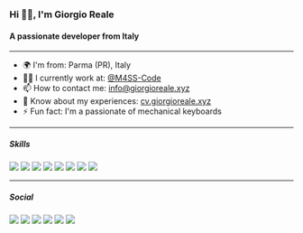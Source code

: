 ### Hi 👋🏻, I'm Giorgio Reale
#### A passionate developer from Italy

--------------------

* 🌍 I'm from: Parma (PR), Italy
* 👨‍💻 I currently work at: [@M4SS-Code](https://github.com/M4SS-Code)
* 📫 How to contact me: [info@giorgioreale.xyz](mailto:info@giorgioreale.xyz)
* 📄 Know about my experiences: [cv.giorgioreale.xyz](cv.giorgioreale.xyz)
* ⚡ Fun fact: I'm a passionate of mechanical keyboards

--------------------

##### Skills
![](https://img.shields.io/badge/html-html5?style=for-the-badge&logo=html5&color=e34c26&logoColor=ffffff)
![](https://img.shields.io/badge/css-css3?style=for-the-badge&logo=css3&color=264ee4&logoColor=ffffff)
![](https://img.shields.io/badge/javascript-javascript?style=for-the-badge&logo=javascript&color=ecd84d&logoColor=000000)
![](https://img.shields.io/badge/sass/scss-sass?style=for-the-badge&logo=sass&color=cf649a&logoColor=ffffff)
![](https://img.shields.io/badge/php-php?style=for-the-badge&logo=php&color=6e81b6&logoColor=ffffff)
![](https://img.shields.io/badge/mysql-mysql?style=for-the-badge&logo=mysql&color=00769a&logoColor=ffffff)
![](https://img.shields.io/badge/docker-docker?style=for-the-badge&logo=docker&color=0092e6&logoColor=ffffff)
![](https://img.shields.io/badge/linux-linux?style=for-the-badge&logo=linux&color=000000&logoColor=ffffff)

-------------------------

##### Social
[![](https://img.shields.io/badge/GiorgioReale-linkedin?style=for-the-badge&logo=linkedin&color=0077b5&logoColor=ffffff)](https://www.linkedin.com/in/giorgioreale)
[![](https://img.shields.io/badge/GiorgioReale-github?style=for-the-badge&logo=github&color=171515&logoColor=ffffff)](https://github.com/GiorgioReale)
[![](https://img.shields.io/badge/@GiorgioReale-gitlab?style=for-the-badge&logo=gitlab&color=fca121&logoColor=ffffff)](https://gitlab.com/GiorgioReale)
[![](https://img.shields.io/badge/@GiorgioReale2-twitter?style=for-the-badge&logo=twitter&color=1da1f2&logoColor=ffffff)](https://twitter.com/GiorgioReale2)
[![](https://img.shields.io/badge/u/GiorgioReale-reddit?style=for-the-badge&logo=reddit&color=ff4300&logoColor=ffffff)](https://www.reddit.com/user/GiorgioReale)
[![](https://img.shields.io/badge/@giorgioreale-instagram?style=for-the-badge&logo=instagram&color=405de6&logoColor=ffffff)](http://www.instagram.com/giorgioreale)